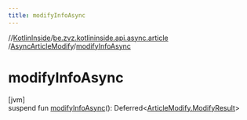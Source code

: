 ```yaml
---
title: modifyInfoAsync
---
```

//[KotlinInside](../../../index.html)/[be.zvz.kotlininside.api.async.article](../index.html)
/[AsyncArticleModify](index.html)/[modifyInfoAsync](modify-info-async.html)

# modifyInfoAsync

[jvm]\
suspend fun [modifyInfoAsync](modify-info-async.html)():
Deferred<[ArticleModify.ModifyResult](../../be.zvz.kotlininside.api.article/-article-modify/-modify-result/index.html)>




